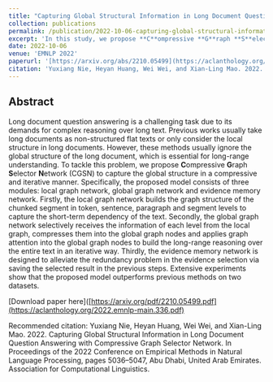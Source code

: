 ```yaml
---
title: "Capturing Global Structural Information in Long Document Question Answering with Compressive Graph Selector Network"
collection: publications
permalink: /publication/2022-10-06-capturing-global-structural-information-in-long-document-question-answering-with-compressive-graph-selector-network
excerpt: 'In this study, we propose **C**ompressive **G**raph **S**elector **N**etwork (CGSN) to capture the global structure in a compressive and iterative manner.'
date: 2022-10-06
venue: 'EMNLP 2022'
paperurl: '[https://arxiv.org/abs/2210.05499](https://aclanthology.org/2022.emnlp-main.336/)'
citation: 'Yuxiang Nie, Heyan Huang, Wei Wei, and Xian-Ling Mao. 2022. Capturing Global Structural Information in Long Document Question Answering with Compressive Graph Selector Network. In Proceedings of the 2022 Conference on Empirical Methods in Natural Language Processing, pages 5036–5047, Abu Dhabi, United Arab Emirates. Association for Computational Linguistics.'
---
```


## Abstract
Long document question answering is a challenging task due to its demands for complex reasoning over long text. Previous works usually take long documents as non-structured flat texts or only consider the local structure in long documents. However, these methods usually ignore the global structure of the long document, which is essential for long-range understanding. To tackle this problem, we propose **C**ompressive **G**raph **S**elector **N**etwork (CGSN) to capture the global structure in a compressive and iterative manner. Specifically, the proposed model consists of three modules: local graph network, global graph network and evidence memory network. Firstly, the local graph network builds the graph structure of the chunked segment in token, sentence, paragraph and segment levels to capture the short-term dependency of the text. Secondly, the global graph network selectively receives the information of each level from the local graph, compresses them into the global graph nodes and applies graph attention into the global graph nodes to build the long-range reasoning over the entire text in an iterative way. Thirdly, the evidence memory network is designed to alleviate the redundancy problem in the evidence selection via saving the selected result in the previous steps. Extensive experiments show that the proposed model outperforms previous methods on two datasets.

[Download paper here]([https://arxiv.org/pdf/2210.05499.pdf](https://aclanthology.org/2022.emnlp-main.336.pdf)

Recommended citation: Yuxiang Nie, Heyan Huang, Wei Wei, and Xian-Ling Mao. 2022. Capturing Global Structural Information in Long Document Question Answering with Compressive Graph Selector Network. In Proceedings of the 2022 Conference on Empirical Methods in Natural Language Processing, pages 5036–5047, Abu Dhabi, United Arab Emirates. Association for Computational Linguistics.
